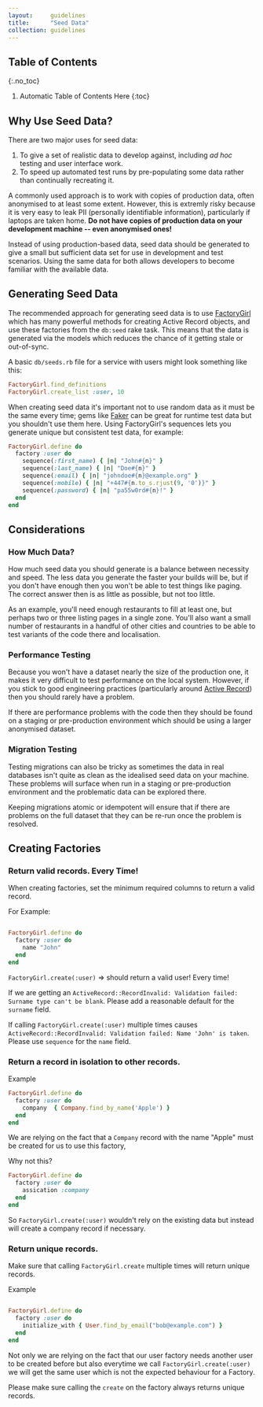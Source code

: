 ```yaml
---
layout:     guidelines
title:      "Seed Data"
collection: guidelines
---
```


## Table of Contents
{:.no_toc}

1. Automatic Table of Contents Here
{:toc}

## Why Use Seed Data?

There are two major uses for seed data:

1. To give a set of realistic data to develop against, including _ad hoc_ testing and user interface work.
2. To speed up automated test runs by pre-populating some data rather than continually recreating it.

A commonly used approach is to work with copies of production data, often anonymised to at least some extent. However, this is extremly risky because it is very easy to leak PII (personally identifiable information), particularly if laptops are taken home. **Do not have copies of production data on your development machine -- even anonymised ones!**

Instead of using production-based data, seed data should be generated to give a small but sufficient data set for use in development and test scenarios. Using the same data for both allows developers to become familiar with the available data.

## Generating Seed Data

The recommended approach for generating seed data is to use [FactoryGirl](https://github.com/thoughtbot/factory_girl) which has many powerful methods for creating Active Record objects, and use these factories from the `db:seed` rake task. This means that the data is generated via the models which reduces the chance of it getting stale or out-of-sync.

A basic `db/seeds.rb` file for a service with users might look something like this:

```ruby
FactoryGirl.find_definitions
FactoryGirl.create_list :user, 10
```

When creating seed data it's important not to use random data as it must be the same every time; gems like [Faker](https://github.com/stympy/faker) can be great for runtime test data but you shouldn't use them here. Using FactoryGirl's sequences lets you generate unique but consistent test data, for example:

```ruby
FactoryGirl.define do
  factory :user do
    sequence(:first_name) { |n| "John#{n}" }
    sequence(:last_name) { |n| "Doe#{n}" }
    sequence(:email) { |n| "johndoe#{n}@example.org" }
    sequence(:mobile) { |n| "+447#{n.to_s.rjust(9, '0')}" }
    sequence(:password) { |n| "pa55w0rd#{n}!" }
  end
end
```

## Considerations

### How Much Data?

How much seed data you should generate is a balance between necessity and speed. The less data you generate the faster your builds will be, but if you don't have enough then you won't be able to test things like paging. The correct answer then is as little as possible, but not too little.

As an example, you'll need enough restaurants to fill at least one, but perhaps two or three listing pages in a single zone. You'll also want a small number of restaurants in a handful of other cities and countries to be able to test variants of the code there and localisation.

### Performance Testing

Because you won't have a dataset nearly the size of the production one, it makes it very difficult to test performance on the local system. However, if you stick to good engineering practices (particularly around [Active Record](/guidelines/active-record)) then you should rarely have a problem.

If there are performance problems with the code then they should be found on a staging or pre-production environment which should be using a larger anonymised dataset.

### Migration Testing

Testing migrations can also be tricky as sometimes the data in real databases isn't quite as clean as the idealised seed data on your machine. These problems will surface when run in a staging or pre-production environment and the problematic data can be explored there.

Keeping migrations atomic or idempotent will ensure that if there are problems on the full dataset that they can be re-run once the problem is resolved.


## Creating Factories

### Return valid records. Every Time!

When creating factories, set the minimum required columns to return a valid record.

For Example:

```ruby

FactoryGirl.define do
  factory :user do
    name "John"
  end
end

```

`FactoryGirl.create(:user)`  => should return a valid user! Every time!

  If we are getting an `ActiveRecord::RecordInvalid: Validation failed: Surname type can't be blank`.
    Please add a reasonable default for the `surname` field.


  If calling `FactoryGirl.create(:user)` multiple times causes `ActiveRecord::RecordInvalid: Validation failed: Name 'John' is taken`.
    Please use `sequence` for the `name` field.

### Return a record in isolation to other records.

Example

```ruby
FactoryGirl.define do
  factory :user do
    company  { Company.find_by_name('Apple') }
  end
end

```

We are relying on the fact that a `Company` record with the name "Apple" must be created for us to use this factory,

Why not this?


```ruby
FactoryGirl.define do
  factory :user do
    assication :company
  end
end

```
So `FactoryGirl.create(:user)` wouldn't rely on the existing data but instead will create a company record if necessary.


### Return unique records.

Make sure that calling `FactoryGirl.create` multiple times will return unique records.

Example


```ruby

FactoryGirl.define do
  factory :user do
    initialize_with { User.find_by_email("bob@example.com") }
  end
end
```

Not only we are relying on the fact that our user factory needs another user to be created before but also
everytime we call `FactoryGirl.create(:user)` we will get the same user which is not the expected behaviour for a Factory.

Please make sure calling the `create` on the factory always returns unique records.
